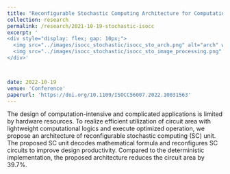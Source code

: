 ```yaml
---
title: "Reconfigurable Stochastic Computing Architecture for Computationally Intensive Applications"
collection: research 
permalink: /research/2021-10-19-stochastic-isocc
excerpt: '
<div style="display: flex; gap: 10px;">
  <img src="../images/isocc_stochastic/isocc_sto_arch.png" alt="arch" width="500">
  <img src="../images/isocc_stochastic/isocc_sto_image_processing.png" alt="board" width="500">
</div>'



date: 2022-10-19
venue: 'Conference'
paperurl: 'https://doi.org/10.1109/ISOCC56007.2022.10031563'
---
```

The design of computation-intensive and complicated applications is limited by hardware resources. To realize efficient utilization of circuit area with lightweight computational logics and execute optimized operation, we propose an architecture of reconfigurable stochastic computing (SC) unit. The proposed SC unit decodes mathematical formula and reconfigures SC circuits to improve design productivity. Compared to the deterministic implementation, the proposed architecture reduces the circuit area by 39.7%.
